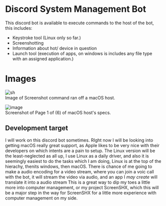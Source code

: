 # Discord System Management Bot

This discord bot is available to execute commands to the host of the bot, this includes:
* Keystroke tool (Linux only so far.)
* Screenshotting
* Information about hot/ device in question
* Launch tool (execution of apps, on windows is includes any file type with an assigned application.)

# Images
![sh](https://github.com/user-attachments/assets/c67742ee-024c-4797-91c4-6f64199f697c)<br>
Image of Screenshot command ran off a macOS host.

![image](https://github.com/user-attachments/assets/4c5d72f8-7aca-4210-b811-a613c79cd64c)<br>
Screenshot of Page 1 of (6) of macOS host's specs.

## Development target
I will work on this discord bot sometimes. RIght now I will be looking into getting macOS really great support, as Apple likes to be very nice with their developers on which intents are a pain to setup.
The Linux version will be the least-neglected as all up, I use Linux as a daily driver, and also it is seemingly easiest to do the tasks which I am doing, Linux is at the top of the hierachy, thenits windows, then macOS.
There is chance of me going to make a audio encoding for a video stream, where you can join a voic call with the bot, it will stream the video via audio, and an app I *may create* will translate it into a audio stream
This is a great way to dip my toes a little more into computer management, or my project ScreenSHX, which this will be a major step in the way for ScreenSHX for a little more experience with computer management on my side.

